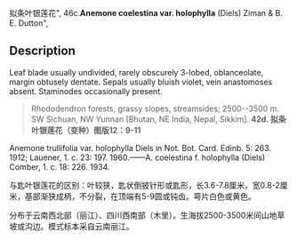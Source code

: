 拟条叶银莲花",
46c.**Anemone coelestina var. holophylla** (Diels) Ziman & B. E. Dutton",

## Description
Leaf blade usually undivided, rarely obscurely 3-lobed, oblanceolate, margin obtusely dentate. Sepals usually bluish violet, vein anastomoses absent. Staminodes occasionally present.

> Rhododendron forests, grassy slopes, streamsides; 2500--3500 m. SW Sichuan, NW Yunnan [Bhutan, NE India, Nepal, Sikkim].
**42d. 拟条叶银莲花（变种）图版12：9-11**

Anemone trullifolia var. holophylla Diels in Not. Bot. Card. Edinb. 5: 263. 1912; Lauener, 1. c. 23: 197. 1960.——A. coelestina f. holophylla (Diels) Comber, 1. c. 18: 226. 1934.

与匙叶银莲花的区别：叶较狭，匙状倒披针形或匙形，长3.6-7.8厘米，宽0.8-2厘米，基部渐狭成柄，不分裂，在顶端有5-9圆或钝齿。萼片白色或黄色。

分布于云南西北部（丽江）、四川西南部（木里）。生海拔2500-3500米间山地草坡或沟边。模式标本采自云南丽江。
